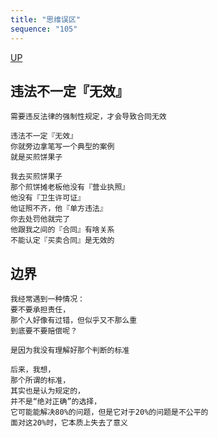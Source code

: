 ```yaml
---
title: "思维误区"
sequence: "105"
---
```


[UP](/law/civil-law-index.html)

## 违法不一定『无效』

```text
需要违反法律的强制性规定，才会导致合同无效
```

```text
违法不一定『无效』
你就旁边拿笔写一个典型的案例
就是买煎饼果子

我去买煎饼果子
那个煎饼摊老板他没有『营业执照』
他没有『卫生许可证』
他证照不齐，他『单方违法』
你去处罚他就完了
他跟我之间的『合同』有啥关系
不能认定『买卖合同』是无效的
```

## 边界

```text
我经常遇到一种情况：
要不要承担责任，
那个人好像有过错，但似乎又不那么重
到底要不要赔偿呢？

是因为我没有理解好那个判断的标准

后来，我想，
那个所谓的标准，
其实也是认为规定的，
并不是“绝对正确”的选择，
它可能能解决80%的问题，但是它对于20%的问题是不公平的
面对这20%时，它本质上失去了意义
```
